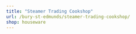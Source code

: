 ```yaml
---
title: "Steamer Trading Cookshop"
url: /bury-st-edmunds/steamer-trading-cookshop/
shop: houseware
---
```

